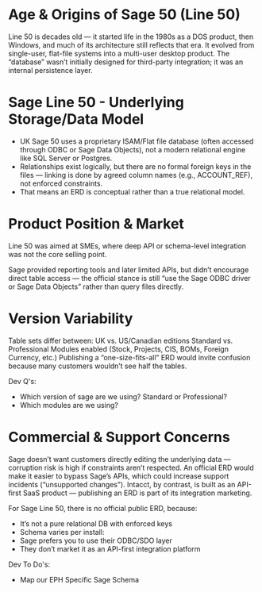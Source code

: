 # Age & Origins of Sage 50 (Line 50)
Line 50 is decades old — it started life in the 1980s as a DOS product, then Windows, and much of its architecture still reflects that era.
It evolved from single-user, flat-file systems into a multi-user desktop product.
The “database” wasn’t initially designed for third-party integration; it was an internal persistence layer.

# Sage Line 50 - Underlying Storage/Data Model
- UK Sage 50 uses a proprietary ISAM/Flat file database (often accessed through ODBC or Sage Data Objects), not a modern relational engine like SQL Server or Postgres.
- Relationships exist logically, but there are no formal foreign keys in the files — linking is done by agreed column names (e.g., ACCOUNT_REF), not enforced constraints.
- That means an ERD is conceptual rather than a true relational model.


# Product Position & Market
Line 50 was aimed at SMEs, where deep API or schema-level integration was not the core selling point.

Sage provided reporting tools and later limited APIs, but didn’t encourage direct table access — the official stance is still “use the Sage ODBC driver or Sage Data Objects” rather than query files directly.

# Version Variability
Table sets differ between:
UK vs. US/Canadian editions
Standard vs. Professional
Modules enabled (Stock, Projects, CIS, BOMs, Foreign Currency, etc.)
Publishing a “one-size-fits-all” ERD would invite confusion because many customers wouldn’t see half the tables.

Dev Q's:
- Which version of sage are we using?
Standard or Professional?
- Which modules are we using?

# Commercial & Support Concerns
Sage doesn’t want customers directly editing the underlying data — corruption risk is high if constraints aren’t respected.
An official ERD would make it easier to bypass Sage’s APIs, which could increase support incidents (“unsupported changes”).
Intacct, by contrast, is built as an API-first SaaS product — publishing an ERD is part of its integration marketing.

For Sage Line 50, there is no official public ERD, because:
- It’s not a pure relational DB with enforced keys
- Schema varies per install:
- Sage prefers you to use their ODBC/SDO layer
- They don’t market it as an API-first integration platform

Dev To Do's:
- Map our EPH Specific Sage Schema